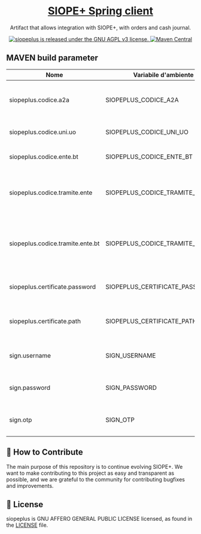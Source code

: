 <h1 align="center">
  <a href="https://github.com/consiglionazionaledellericerche/siopeplus">
    SIOPE+ Spring client
  </a>
</h1>
<p align="center">
  Artifact that allows integration with SIOPE+, with orders and cash journal.
</p>
<p align="center">
  <a href="https://github.com/consiglionazionaledellericerche/siopeplus/blob/master/LICENSE">
    <img src="https://img.shields.io/badge/License-AGPL%20v3-blue.svg" alt="siopeplus is released under the GNU AGPL v3 license." />
  </a>
  <a href="https://mvnrepository.com/artifact/it.cnr.si/siopeplus">
    <img alt="Maven Central" src="https://img.shields.io/maven-central/v/it.cnr.si/siopeplus.svg?style=flat" alt="Current version on maven central.">
  </a>
</p>

## MAVEN build parameter
|Nome|Variabile d'ambiente|Descrizione|
|---|---|---|
|siopeplus.codice.a2a|SIOPEPLUS_CODICE_A2A|La credenziale A2A è un codice alfanumerico nella forma A2A-<123456789>
|siopeplus.codice.uni.uo|SIOPEPLUS_CODICE_UNI_UO|Codice univoco ufficio presente in [Indice PA](https://www.indicepa.gov.it/public-services/opendata-read-service.php??dstype=FS&filename=amministrazioni.txt)
|siopeplus.codice.ente.bt|SIOPEPLUS_CODICE_ENTE_BT|Codice ente concordato con l'istituto cassiere
|siopeplus.codice.tramite.ente|SIOPEPLUS_CODICE_TRAMITE_ENTE|codice utenza applicativa A2A del Tramite PA mittente (se l’Ente si avvale di Tramite) ovvero della PA mittente
|siopeplus.codice.tramite.ente.bt|SIOPEPLUS_CODICE_TRAMITE_ENTE_BT|codice utenza applicativa A2A del Tramite BT destinatario (se la BT si avvale di Tramite) ovvero della BT destinataria 
|siopeplus.certificate.password|SIOPEPLUS_CERTIFICATE_PASSWORD|Password del certificato caricato in ambiente di [Collaudo SIOPE+](https://certregistration.siopeplus.it)
|siopeplus.certificate.path|SIOPEPLUS_CERTIFICATE_PATH|Path del certificato PKS può assumere i valori `classpath:/cert.p12` `file:/etc/cert.p12`
|sign.username|SIGN_USERNAME|Nome utente per la firma remota del flusso da inviare alla piattaforma SIOPE+
|sign.password|SIGN_PASSWORD|Password per la firma remota del flusso da inviare alla piattaforma SIOPE+
|sign.otp|SIGN_OTP|OTP per la firma remota del flusso da inviare alla piattaforma SIOPE+



## 👏 How to Contribute

The main purpose of this repository is to continue evolving SIOPE+. We want to make contributing to this project as easy and transparent as possible, and we are grateful to the community for contributing bugfixes and improvements.

## 📄 License

siopeplus is GNU AFFERO GENERAL PUBLIC LICENSE licensed, as found in the [LICENSE][l] file.

[l]: https://github.com/consiglionazionaledellericerche/siopeplus/blob/master/LICENSE